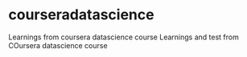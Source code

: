 # courseradatascience
Learnings from coursera datascience course
Learnings and test from COursera datascience course
